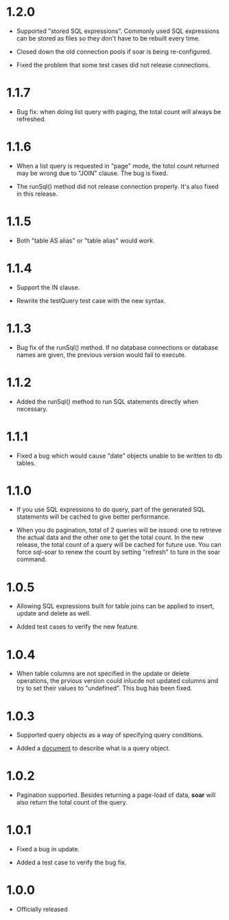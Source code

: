 1.2.0
=====

+ Supported "stored SQL expressions". Commonly used SQL expressions can be stored as files so they don't have to be rebuilt every time. 

+ Closed down the old connection pools if soar is being re-configured.

+ Fixed the problem that some test cases did not release connections.

1.1.7
=====

+ Bug fix: when doing list query with paging, the total count will always be refreshed.

1.1.6
=====

+ When a list query is requested in "page" mode, the totol count returned may be wrong due to "JOIN" clause. The bug is fixed.

+ The runSql() method did not release connection properly. It's also fixed in this release.

1.1.5
=====

+ Both "table AS alias" or "table alias" would work.

1.1.4
=====

+ Support the IN clause.

+ Rewrite the testQuery test case with the new syntax.

1.1.3
=====

+ Bug fix of the runSql() method. If no database connections or database names are given, the previous version would fail to execute.

1.1.2
=====

+ Added the runSql() method to run SQL statements directly when necessary.

1.1.1
=====

+ Fixed a bug which would cause "date" objects unable to be written to db tables.

1.1.0
=====

+ If you use SQL expressions to do query, part of the generated SQL statements will be cached to give better performance.

+ When you do pagination, total of 2 queries will be issued: one to retrieve the actual data and the other one to get the total count. In the new release, the total count of a query will be cached for future use. You can force sql-soar to renew the count by setting "refresh" to ture in the soar command.

1.0.5
=====

+ Allowing SQL expressions built for table joins can be applied to insert, update and delete as well.

+ Added test cases to verify the new feature.

1.0.4
=====

+ When table columns are not specified in the update or delete operations, the prvious version could inlucde not updated columns and try to set their values to "undefined". This bug has been fixed.

1.0.3
=====

+ Supported query objects as a way of specifying query conditions.

+ Added a [document](https://github.com/benlue/sql-soar/blob/master/doc/QueryObject.md) to describe what is a query object.

1.0.2
=====

+ Pagination supported. Besides returning a page-load of data, **soar** will also return the total count of the query.

1.0.1
=====

+ Fixed a bug in update.

+ Added a test case to verify the bug fix.

1.0.0
=====

+ Officially released
